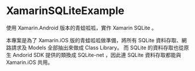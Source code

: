 # XamarinSQLiteExample
使用 Xamarin.Android 版本的青蛙呱呱，實作 Xamarin SQLite 。

本專案是為了 Xamarin.iOS 版的青蛙呱呱做準備，將所有 SQLite 資料存取、網路請求及 Models 全部抽出來做成 Class Library。
而 SQLite 的資料存取也從原生 Andorid SDK 提供的類換成 SQLite-net ，因此連 SQLite 資料存取都能與 Xamarin.iOS 共用。
